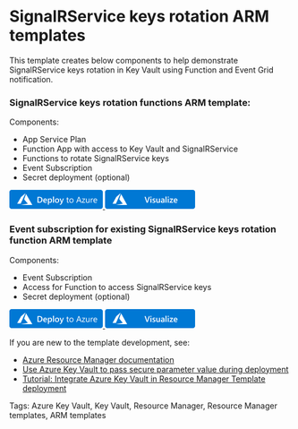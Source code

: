 # SignalRService keys rotation ARM templates

This template creates below components to help demonstrate SignalRService keys rotation in Key Vault using Function and Event Grid notification.

### SignalRService keys rotation functions ARM template:

Components:

- App Service Plan
- Function App with access to Key Vault and SignalRService 
- Functions to rotate SignalRService keys
- Event Subscription
- Secret deployment (optional)

<a href="https://portal.azure.com/#create/Microsoft.Template/uri/https%3A%2F%2Fraw.githubusercontent.com%2Fandrewcooke-isti%2FKeyVault-Secrets-Rotation-SignalRService-PowerShell%2Fmain%2FARM-Templates%2FFunction%2Fazuredeploy.json" target="_blank">
    <img src="https://raw.githubusercontent.com/Azure/azure-quickstart-templates/master/1-CONTRIBUTION-GUIDE/images/deploytoazure.png"/>
</a>
<a href="http://armviz.io/#/?load=https%3A%2F%2Fraw.githubusercontent.com%2Fandrewcooke-isti%2FKeyVault-Secrets-Rotation-SignalRService-PowerShell%2Fmain%2FARM-Templates%2FFunction%2Fazuredeploy.json" target="_blank">
    <img src="https://raw.githubusercontent.com/Azure/azure-quickstart-templates/master/1-CONTRIBUTION-GUIDE/images/visualizebutton.png"/>
</a>

### Event subscription for existing SignalRService keys rotation function ARM template

Components:

- Event Subscription
- Access for Function to access SignalRService keys
- Secret deployment (optional)

<a href="https://portal.azure.com/#create/Microsoft.Template/uri/https%3A%2F%2Fraw.githubusercontent.com%2Fandrewcooke-isti%2FKeyVault-Secrets-Rotation-SignalRService-PowerShell%2Fmain%2FARM-Templates%2FAdd-Event-Subscription%2Fazuredeploy.json" target="_blank">
    <img src="https://raw.githubusercontent.com/Azure/azure-quickstart-templates/master/1-CONTRIBUTION-GUIDE/images/deploytoazure.png"/>
</a>
<a href="http://armviz.io/#/?load=https%3A%2F%2Fraw.githubusercontent.com%2Fandrewcooke-isti%2KeyVault-Secrets-Rotation-SignalRService-PowerShell%2Fmain%2FARM-Templates%2FAdd-Event-Subscription%2Fazuredeploy.json" target="_blank">
    <img src="https://raw.githubusercontent.com/Azure/azure-quickstart-templates/master/1-CONTRIBUTION-GUIDE/images/visualizebutton.png"/>
</a>

If you are new to the template development, see:

- [Azure Resource Manager documentation](https://docs.microsoft.com/en-us/azure/azure-resource-manager/)
- [Use Azure Key Vault to pass secure parameter value during deployment](https://docs.microsoft.com/azure/azure-resource-manager/resource-manager-keyvault-parameter)
- [Tutorial: Integrate Azure Key Vault in Resource Manager Template deployment](https://docs.microsoft.com/azure/azure-resource-manager/resource-manager-tutorial-use-key-vault)

Tags: Azure Key Vault, Key Vault, Resource Manager, Resource Manager templates, ARM templates
